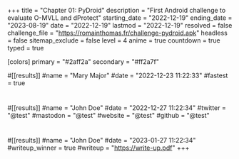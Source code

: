 +++
title           = "Chapter 01: PyDroid"
description     = "First Android challenge to evaluate O-MVLL and dProtect"
starting_date   = "2022-12-19"
ending_date     = "2023-08-19"
date            = "2022-12-19"
lastmod         = "2022-12-19"
resolved        = false
challenge_file  = "https://romainthomas.fr/challenge-pydroid.apk"
headless        = false
sitemap_exclude = false
level           = 4
anime           = true
countdown       = true
typed           = true

[colors]
  primary   = "#2aff2a"
  secondary = "#ff2a7f"

#[[results]]
#name = "Mary Major"
#date = "2022-12-23 11:22:33"
#fastest = true
#
#[[results]]
#name = "John Doe"
#date = "2022-12-27 11:22:34"
#twitter = "@test"
#mastodon = "@test"
#website = "@test"
#github = "@test"
#
#[[results]]
#name = "John Doe"
#date = "2023-01-27 11:22:34"
#writeup_winner = true
#writeup = "https://write-up.pdf"
+++
